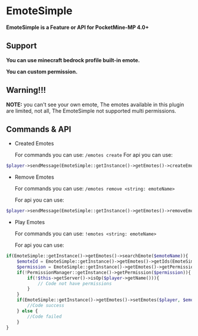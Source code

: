 # EmoteSimple
**EmoteSimple is a Feature or API for
PocketMine-MP 4.0+**

## Support
**You can use minecraft bedrock profile built-in emote.**

**You can custom permission.**

## Warning!!!
**NOTE:** you can't see your own emote,
The emotes available in this plugin are limited, not all,
The EmoteSimple not supported multi permissions.

## Commands & API
- Created Emotes

  For commands you can use:
  `/emotes create`
  For api you can use:
```php
$player->sendMessage(EmoteSimple::getInstance()->getEmotes()->createEmotes(strtolower($emoteName), EmoteSimple::getInstance()->getDataIds()->emotes[0]['uid']), strtolower($permission));
```

- Remove Emotes
   
  For commands you can use:
  `/emotes remove <string: emoteName>`

  For api you can use:
```php
$player->sendMessage(EmoteSimple::getInstance()->getEmotes()->removeEmotes($emoteName));
```

- Play Emotes

  For commands you can use:
  `!emotes <string: emoteName>`

  For api you can use:
```php
if(EmoteSimple::getInstance()->getEmotes()->searchEmote($emoteName)){
    $emoteId = EmoteSimple::getInstance()->getEmotes()->getIds(EmoteSimple::getInstance()->getEmotes()->getIndex($emoteName));
    $permission = EmoteSimple::getInstance()->getEmotes()->getPermission(EmoteSimple::getInstance()->getEmotes()->getIndex($emoteName));
    if(!PermissionManager::getInstance()->getPermission($permission)){
        if(!$this->getServer()->isOp($player->getName())){
            // Code not have permissions
        }
    }
    if(EmoteSimple::getInstance()->getEmotes()->setEmotes($player, $emoteId)){
        //Code success
    } else {
        //Code failed
    }
}
```
